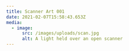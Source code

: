 ```yaml
---
title: Scanner Art 001
date: 2021-02-07T15:58:43.653Z
media:
  - image:
      src: /images/uploads/scan.jpg
      alt: A light held over an open scanner
---
```


